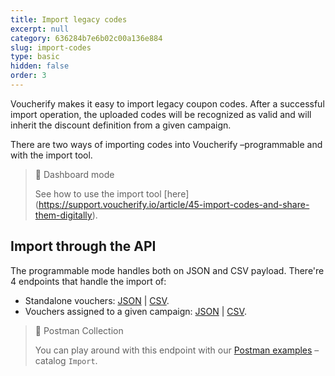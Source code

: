 ```yaml
---
title: Import legacy codes
excerpt: null
category: 636284b7e6b02c00a136e884
slug: import-codes
type: basic
hidden: false
order: 3
---
```


Voucherify makes it easy to import legacy coupon codes. After a successful import operation, the uploaded codes will be recognized as valid and will inherit the discount definition from a given campaign.

There are two ways of importing codes into Voucherify –programmable and with the import tool. 

> 📘 Dashboard mode
> 
> See how to use the import tool [here] (https://support.voucherify.io/article/45-import-codes-and-share-them-digitally).

## Import through the API

The programmable mode handles both on JSON and CSV payload. There're 4 endpoints that handle the import of:

* Standalone vouchers: [JSON](ref:import-vouchers-1) | [CSV](ref:import-vouchers-by-csv-1). 
* Vouchers assigned to a given campaign: [JSON](ref:import-vouchers) | [CSV](ref:import-vouchers-by-csv).

> 📘 Postman Collection
>
> You can play around with this endpoint with our [Postman examples](http://docs.voucherify.io/docs/examples) – catalog `Import`.


